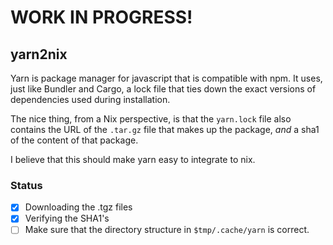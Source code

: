 # WORK IN PROGRESS!

## yarn2nix
Yarn is package manager for javascript that is compatible with npm.
It uses, just like Bundler and Cargo, a lock file that ties down the exact versions of dependencies
used during installation.

The nice thing, from a Nix perspective, is that the `yarn.lock` file also contains the URL of the
`.tar.gz` file that makes up the package, *and* a sha1 of the content of that package.

I believe that this should make yarn easy to integrate to nix.

### Status

- [x] Downloading the .tgz files
- [x] Verifying the SHA1's
- [ ] Make sure that the directory structure in `$tmp/.cache/yarn` is correct.
